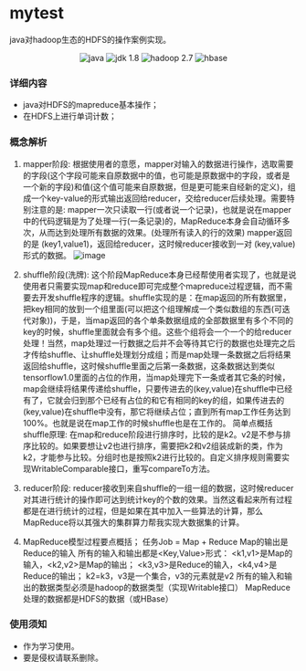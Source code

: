 # mytest

java对hadoop生态的HDFS的操作案例实现。

<p align="center">
   <img alt="java" src="https://img.shields.io/badge/java-green.svg?style=plastic">
  <img alt="jdk 1.8" src="https://img.shields.io/badge/jdk-1.8-green.svg?style=plastic">
  <img alt="hadoop 2.7" src="https://img.shields.io/badge/hadoop-2.7-green.svg?style=plastic">
  <img alt="hbase" src="https://img.shields.io/badge/hbase-green.svg?style=plastic">
</p>


### 详细内容
- java对HDFS的mapreduce基本操作；
- 在HDFS上进行单词计数；


### 概念解析

1. mapper阶段:
根据使用者的意愿，mapper对输入的数据进行操作，选取需要的字段(这个字段可能来自原数据中的值，也可能是原数据中的字段，或者是一个新的字段)和值(这个值可能来自原数据，但是更可能来自经新的定义)，组成一个key-value的形式输出返回给reducer，交给reducer后续处理。需要特别注意的是: mapper一次只读取一行(或者说一个记录)，也就是说在mapper中的代码逻辑是为了处理一行(一条记录)的，MapReduce本身会自动循环多次，从而达到处理所有数据的效果。(处理所有读入的行的效果)
mapper返回的是  (key1,value1)，返回给reducer，这时候reducer接收到一对 (key,value)形式的数据。
![image](https://user-images.githubusercontent.com/116338825/197402654-5ddc783c-d693-409d-b974-8ea2e1d68985.png)


2. shuffle阶段(洗牌): 这个阶段MapReduce本身已经帮使用者实现了，也就是说使用者只需要实现map和reduce即可完成整个mapreduce过程逻辑，而不需要去开发shuffle程序的逻辑。shuffle实现的是：在map返回的所有数据里，把key相同的放到一个组里面(可以把这个组理解成一个类似数组的东西(可迭代对象))，于是，当map返回的各个单条数据组成的全部数据里有多个不同的key的时候，shuffle里面就会有多个组。这些个组将会一个一个的给reducer处理！当然，map处理过一行数据之后并不会等待其它行的数据也处理完之后才传给shuffle、让shuffle处理划分成组；而是map处理一条数据之后将结果返回给shuffle，这时候shuffle里面之后第一条数据，这条数据达到类似tensorflow1.0里面的占位的作用，当map处理完下一条或者其它条的时候，map会继续将结果传递给shuffle，只要传进去的(key,value)在shuffle中已经有了，它就会归到那个已经有占位的和它有相同的key的组，如果传进去的(key,value)在shuffle中没有，那它将继续占位；直到所有map工作任务达到100%。也就是说在map工作的时候shuffle也是在工作的。
简单点概括shuffle原理: 在map和reduce阶段进行排序时，比较的是k2。v2是不参与排序比较的。如果要想让v2也进行排序，需要把k2和v2组装成新的类，作为k2，才能参与比较。分组时也是按照k2进行比较的。自定义排序规则需要实现WritableComparable接口，重写compareTo方法。

3. reducer阶段:
reducer接收到来自shuffle的一组一组的数据，这时候reducer对其进行统计的操作即可达到统计key的个数的效果。当然这看起来所有过程都是在进行统计的过程，但是如果在其中加入一些算法的计算，那么MapReduce将以其强大的集群算力帮我实现大数据集的计算。

4. MapReduce模型过程要点概括；
任务Job = Map + Reduce
Map的输出是Reduce的输入
所有的输入和输出都是<Key,Value>形式：
<k1,v1>是Map的输入，<k2,v2>是Map的输出；
<k3,v3>是Reduce的输入，<k4,v4>是Reduce的输出；
k2=k3，v3是一个集合，v3的元素就是v2
所有的输入和输出的数据类型必须是hadoop的数据类型（实现Writable接口）
MapReduce处理的数据都是HDFS的数据（或HBase）



### 使用须知
- 作为学习使用。
- 要是侵权请联系删除。
